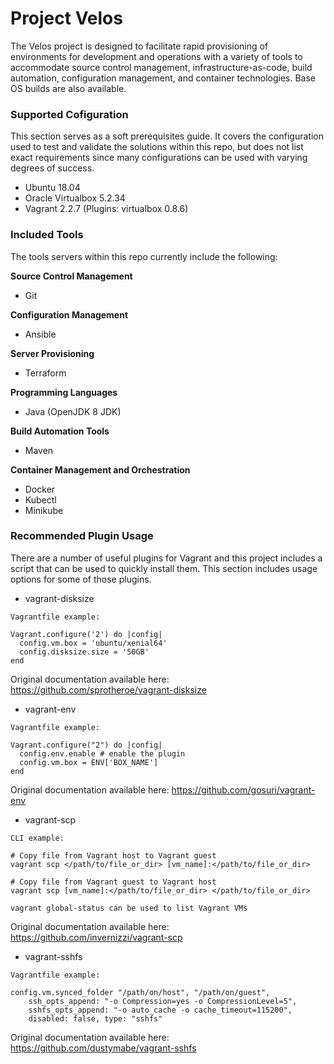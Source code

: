 # Project Velos

The Velos project is designed to facilitate rapid provisioning of environments for development and operations with a variety of tools to accommodate source control management, infrastructure-as-code, build automation, configuration management, and container technologies. Base OS builds are also available.

### Supported Cofiguration

This section serves as a soft prerequisites guide. It covers the configuration used to test and validate the solutions within this repo, but does not list exact requirements since many configurations can be used with varying degrees of success.
- Ubuntu 18.04
- Oracle Virtualbox 5.2.34
- Vagrant 2.2.7 (Plugins: virtualbox 0.8.6)

### Included Tools

The tools servers within this repo currently include the following:

**Source Control Management**


- Git


**Configuration Management**


- Ansible


**Server Provisioning**


- Terraform


**Programming Languages**


- Java (OpenJDK 8 JDK)


**Build Automation Tools**


- Maven


**Container Management and Orchestration**


- Docker
- Kubectl
- Minikube

### Recommended Plugin Usage

There are a number of useful plugins for Vagrant and this project includes a script that can be used to quickly install them. This section includes usage options for some of those plugins.

- vagrant-disksize
```
Vagrantfile example:

Vagrant.configure('2') do |config|
  config.vm.box = 'ubuntu/xenial64'
  config.disksize.size = '50GB'
end
```
Original documentation available here: https://github.com/sprotheroe/vagrant-disksize

- vagrant-env
```
Vagrantfile example:

Vagrant.configure("2") do |config|
  config.env.enable # enable the plugin
  config.vm.box = ENV['BOX_NAME']
end
```
Original documentation available here: https://github.com/gosuri/vagrant-env

- vagrant-scp
```
CLI example:

# Copy file from Vagrant host to Vagrant guest
vagrant scp </path/to/file_or_dir> [vm_name]:</path/to/file_or_dir>

# Copy file from Vagrant guest to Vagrant host
vagrant scp [vm_name]:</path/to/file_or_dir> </path/to/file_or_dir>

vagrant global-status can be used to list Vagrant VMs
```
Original documentation available here: https://github.com/invernizzi/vagrant-scp

- vagrant-sshfs
```
Vagrantfile example:

config.vm.synced_folder "/path/on/host", "/path/on/guest",
    ssh_opts_append: "-o Compression=yes -o CompressionLevel=5",
    sshfs_opts_append: "-o auto_cache -o cache_timeout=115200",
    disabled: false, type: "sshfs"
```
Original documentation available here: https://github.com/dustymabe/vagrant-sshfs
